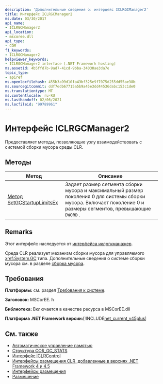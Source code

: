```yaml
---
description: 'Дополнительные сведения о: интерфейс ICLRGCManager2'
title: Интерфейс ICLRGCManager2
ms.date: 03/30/2017
api_name:
- ICLRGCManager2
api_location:
- mscoree.dll
api_type:
- COM
f1_keywords:
- ICLRGCManager2
helpviewer_keywords:
- ICLRGCManager2 interface [.NET Framework hosting]
ms.assetid: 4b5ffd7b-9ad7-41cd-9bba-34030ae3da7e
topic_type:
- apiref
ms.openlocfilehash: 455b3a99d10fa43bf325e9f7075d255dd55ae38b
ms.sourcegitcommit: ddf7edb67715a5b9a45e3dd44536dabc153c1de0
ms.translationtype: MT
ms.contentlocale: ru-RU
ms.lasthandoff: 02/06/2021
ms.locfileid: "99789961"
---
```

# <a name="iclrgcmanager2-interface"></a>Интерфейс ICLRGCManager2

Предоставляет методы, позволяющие узлу взаимодействовать с системой сборки мусора среды CLR.  
  
## <a name="methods"></a>Методы  
  
|Метод|Описание|  
|------------|-----------------|  
|[Метод SetGCStartupLimitsEx](iclrgcmanager2-setgcstartuplimitsex-method.md)|Задает размер сегмента сборки мусора и максимальный размер поколения 0 для системы сборки мусора. Включает поколение 0 и размеры сегментов, превышающие `DWORD` .|  
  
## <a name="remarks"></a>Remarks  

 Этот интерфейс наследуется от [интерфейса иклргкманажер](iclrgcmanager-interface.md).  
  
 Среда CLR реализует механизм сборки мусора для управляемого <xref:System.GC> типа. Дополнительные сведения о системе сборки мусора см. в разделе [сборка мусора](../../../standard/garbage-collection/index.md).  
  
## <a name="requirements"></a>Требования  

 **Платформы:** см. раздел [Требования к системе](../../get-started/system-requirements.md).  
  
 **Заголовок:** MSCorEE. h  
  
 **Библиотека:** Включается в качестве ресурса в MSCorEE.dll  
  
 **Платформа .NET Framework версии:**[!INCLUDE[net_current_v45plus](../../../../includes/net-current-v45plus-md.md)]  
  
## <a name="see-also"></a>См. также

- [Автоматическое управление памятью](../../../standard/automatic-memory-management.md)
- [Структура COR_GC_STATS](cor-gc-stats-structure.md)
- [Интерфейс ICLRControl](iclrcontrol-interface.md)
- [Интерфейсы размещения CLR, добавленные в версиях .NET Framework 4 и 4.5](clr-hosting-interfaces-added-in-the-net-framework-4-and-4-5.md)
- [Интерфейсы размещения](hosting-interfaces.md)
- [Размещение](index.md)
